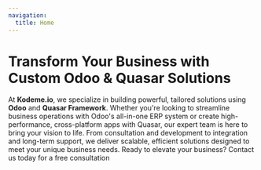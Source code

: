 ```yaml
---
navigation:
  title: Home
---
```


# Transform Your Business with Custom Odoo & Quasar Solutions

At **Kodeme.io**, we specialize in building powerful, tailored solutions using **Odoo** and **Quasar Framework**. Whether you're looking to streamline business operations with Odoo's all-in-one ERP system or create high-performance, cross-platform apps with Quasar, our expert team is here to bring your vision to life. From consultation and development to integration and long-term support, we deliver scalable, efficient solutions designed to meet your unique business needs. Ready to elevate your business? Contact us today for a free consultation
